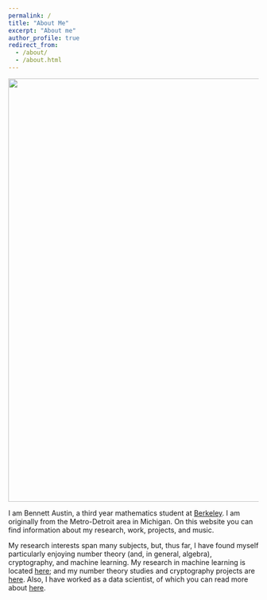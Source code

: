 ```yaml
---
permalink: /
title: "About Me"
excerpt: "About me"
author_profile: true
redirect_from: 
  - /about/
  - /about.html
---
```


<p align="center">
  <img width="850" src="https://user-images.githubusercontent.com/93623304/140600354-4024afe1-5892-4d6b-8e54-f0d8369ad1f1.png" />
</p>

I am Bennett Austin, a third year mathematics student at [Berkeley](https://math.berkeley.edu/). I am originally from the Metro-Detroit area in Michigan. 
On this website you can find information about my research, work, projects, and music. 

My research interests span many subjects, but, thus far, I have found myself particularly enjoying number theory (and, in general, algebra), cryptography, and machine learning. My research in machine learning is located [here](https://bennettaustin.github.io/research); and my number theory studies and cryptography projects are [here](https://bennettaustin.github.io/projects). Also, I have worked as a data scientist, of which you can read more about [here](https://bennettaustin.github.io/work).
